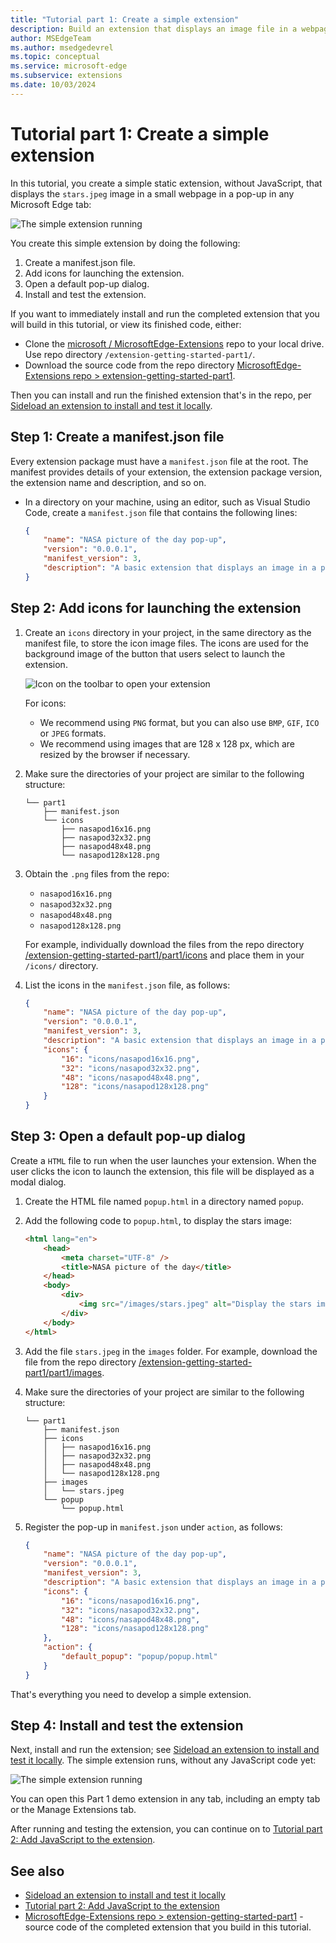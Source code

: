 ```yaml
---
title: "Tutorial part 1: Create a simple extension"
description: Build an extension that displays an image file in a webpage in a pop-up, without JavaScript.
author: MSEdgeTeam
ms.author: msedgedevrel
ms.topic: conceptual
ms.service: microsoft-edge
ms.subservice: extensions
ms.date: 10/03/2024
---
```

# Tutorial part 1: Create a simple extension

In this tutorial, you create a simple static extension, without JavaScript, that displays the `stars.jpeg` image in a small webpage in a pop-up in any Microsoft Edge tab:

![The simple extension running](./part1-simple-extension-images/extension-running.png)

You create this simple extension by doing the following:
1. Create a manifest.json file.
1. Add icons for launching the extension.
1. Open a default pop-up dialog.
1. Install and test the extension.

If you want to immediately install and run the completed extension that you will build in this tutorial, or view its finished code, either:
* Clone the [microsoft / MicrosoftEdge-Extensions](https://github.com/microsoft/MicrosoftEdge-Extensions) repo to your local drive.  Use repo directory `/extension-getting-started-part1/`.
* Download the source code from the repo directory [MicrosoftEdge-Extensions repo > extension-getting-started-part1](https://github.com/microsoft/MicrosoftEdge-Extensions/tree/main/Extension%20samples/extension-getting-started-part1/part1).

Then you can install and run the finished extension that's in the repo, per [Sideload an extension to install and test it locally](extension-sideloading.md).


<!-- ====================================================================== -->
## Step 1: Create a manifest.json file

Every extension package must have a `manifest.json` file at the root.  The manifest provides details of your extension, the extension package version, the extension name and description, and so on.

*   In a directory on your machine, using an editor, such as Visual Studio Code, create a `manifest.json` file that contains the following lines:

    ```json
    {
        "name": "NASA picture of the day pop-up",
        "version": "0.0.0.1",
        "manifest_version": 3,
        "description": "A basic extension that displays an image in a pop-up.",
    }
    ```


<!-- ====================================================================== -->
## Step 2: Add icons for launching the extension

1.  Create an `icons` directory in your project, in the same directory as the manifest file, to store the icon image files.  The icons are used for the background image of the button that users select to launch the extension.

    ![Icon on the toolbar to open your extension](./part1-simple-extension-images/part1-badge1.png)

    For icons:
    *   We recommend using `PNG` format, but you can also use `BMP`, `GIF`, `ICO` or `JPEG` formats.
    *   We recommend using images that are 128 x 128 px, which are resized by the browser if necessary.
    
1.  Make sure the directories of your project are similar to the following structure:

    ```shell
    └── part1
        ├── manifest.json
        └── icons
            ├── nasapod16x16.png
            ├── nasapod32x32.png
            ├── nasapod48x48.png
            └── nasapod128x128.png
    ```
    
1.  Obtain the `.png` files from the repo:
    * `nasapod16x16.png`
    * `nasapod32x32.png`
    * `nasapod48x48.png`
    * `nasapod128x128.png`

    For example, individually download the files from the repo directory [/extension-getting-started-part1/part1/icons](https://github.com/microsoft/MicrosoftEdge-Extensions/tree/main/Extension%20samples/extension-getting-started-part1/part1/icons) and place them in your `/icons/` directory.

1.  List the icons in the `manifest.json` file, as follows:

    ```json
    {
        "name": "NASA picture of the day pop-up",
        "version": "0.0.0.1",
        "manifest_version": 3,
        "description": "A basic extension that displays an image in a pop-up.",
        "icons": {
            "16": "icons/nasapod16x16.png",
            "32": "icons/nasapod32x32.png",
            "48": "icons/nasapod48x48.png",
            "128": "icons/nasapod128x128.png"
        }
    }
    ```
    

<!-- ====================================================================== -->
## Step 3: Open a default pop-up dialog

Create a `HTML` file to run when the user launches your extension.  When the user clicks the icon to launch the extension, this file will be displayed as a modal dialog.

1.  Create the HTML file named `popup.html` in a directory named `popup`.  

1.  Add the following code to `popup.html`, to display the stars image:

    ```html
    <html lang="en">
        <head>
            <meta charset="UTF-8" />
            <title>NASA picture of the day</title>
        </head>
        <body>
            <div>
                <img src="/images/stars.jpeg" alt="Display the stars image" />
            </div>
        </body>
    </html>
    ```
    
1.  Add the file `stars.jpeg` in the `images` folder.  For example, download the file from the repo directory [/extension-getting-started-part1/part1/images](https://github.com/microsoft/MicrosoftEdge-Extensions/tree/main/Extension%20samples/extension-getting-started-part1/part1/images).

1.  Make sure the directories of your project are similar to the following structure:

    ```shell
    └── part1
        ├── manifest.json
        ├── icons
        │   ├── nasapod16x16.png
        │   ├── nasapod32x32.png
        │   ├── nasapod48x48.png
        │   └── nasapod128x128.png
        ├── images
        │   └── stars.jpeg
        └── popup
            └── popup.html
    ```
    
1.  Register the pop-up in `manifest.json` under `action`, as follows:

    ```json
    {
        "name": "NASA picture of the day pop-up",
        "version": "0.0.0.1",
        "manifest_version": 3,
        "description": "A basic extension that displays an image in a pop-up.",
        "icons": {
            "16": "icons/nasapod16x16.png",
            "32": "icons/nasapod32x32.png",
            "48": "icons/nasapod48x48.png",
            "128": "icons/nasapod128x128.png"
        },
        "action": {
            "default_popup": "popup/popup.html"
        }
    }
    ```
    
That's everything you need to develop a simple extension.  


<!-- ====================================================================== -->
## Step 4: Install and test the extension

Next, install and run the extension; see [Sideload an extension to install and test it locally](extension-sideloading.md).  The simple extension runs, without any JavaScript code yet:

![The simple extension running](./part1-simple-extension-images/extension-running.png)

You can open this Part 1 demo extension in any tab, including an empty tab or the Manage Extensions tab.

After running and testing the extension, you can continue on to [Tutorial part 2: Add JavaScript to the extension](./part2-content-scripts.md).


<!-- ====================================================================== -->
## See also
<!-- all links in article -->

* [Sideload an extension to install and test it locally](extension-sideloading.md)
* [Tutorial part 2: Add JavaScript to the extension](./part2-content-scripts.md)
* [MicrosoftEdge-Extensions repo > extension-getting-started-part1](https://github.com/microsoft/MicrosoftEdge-Extensions/tree/main/Extension%20samples/extension-getting-started-part1/part1) - source code of the completed extension that you build in this tutorial.
